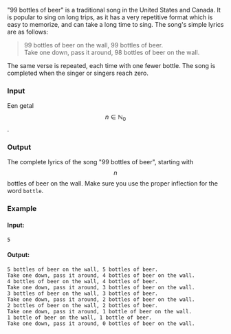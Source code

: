 "99 bottles of beer" is a traditional song in the United States and Canada. It 
is popular to sing on long trips, as it has a very repetitive format which is 
easy to memorize, and can take a long time to sing. The song's simple lyrics are
as follows: 

> 99 bottles of beer on the wall, 99 bottles of beer.  
> Take one down, pass it around, 98 bottles of beer on the wall.

The same verse is repeated, each time with one fewer bottle. The song is 
completed when the singer or singers reach zero.

### Input

Een getal $$n \in \mathbb{N}_0$$.

### Output

The complete lyrics of the song "99 bottles of beer", starting with $$n$$ bottles of beer on the wall. Make sure you use the proper inflection for the word `bottle`.  

### Example

#### Input:

```
5
```

#### Output:

```
5 bottles of beer on the wall, 5 bottles of beer.
Take one down, pass it around, 4 bottles of beer on the wall.
4 bottles of beer on the wall, 4 bottles of beer.
Take one down, pass it around, 3 bottles of beer on the wall.
3 bottles of beer on the wall, 3 bottles of beer.
Take one down, pass it around, 2 bottles of beer on the wall.
2 bottles of beer on the wall, 2 bottles of beer.
Take one down, pass it around, 1 bottle of beer on the wall.
1 bottle of beer on the wall, 1 bottle of beer.
Take one down, pass it around, 0 bottles of beer on the wall.
```
